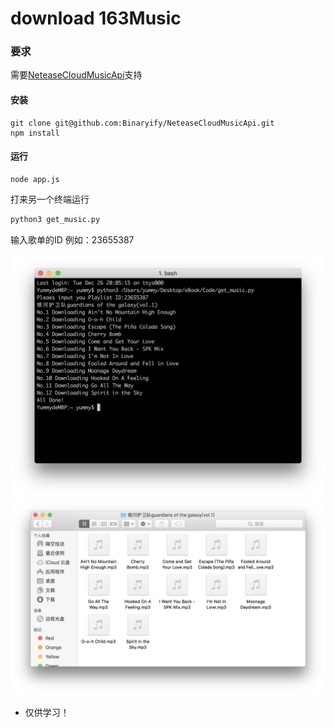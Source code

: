 # download 163Music

### 要求
需要[NeteaseCloudMusicApi](https://github.com/Binaryify/NeteaseCloudMusicApi)支持
#### 安装
```
git clone git@github.com:Binaryify/NeteaseCloudMusicApi.git
npm install
```
#### 运行
```
node app.js 
```
打来另一个终端运行
```python
python3 get_music.py
```
输入歌单的ID
例如：23655387

![pic1](https://github.com/JustYummy/Get163Music/blob/master/Pic/pic1.png)
![pic2](https://github.com/JustYummy/Get163Music/blob/master/Pic/pic2.png)

 - 仅供学习！
